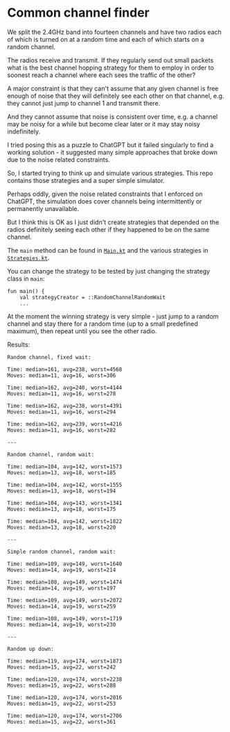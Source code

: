 Common channel finder
=====================

We split the 2.4GHz band into fourteen channels and have two radios each of which is turned on at a random time and each of which starts on a random channel.

The radios receive and transmit. If they regularly send out small packets what is the best channel hopping strategy for them to employ in order to soonest reach a channel where each sees the traffic of the other?

A major constraint is that they can't assume that any given channel is free enough of noise that they will definitely see each other on that channel, e.g. they cannot just jump to channel 1 and transmit there.

And they cannot assume that noise is consistent over time, e.g. a channel may be noisy for a while but become clear later or it may stay noisy indefinitely.

I tried posing this as a puzzle to ChatGPT but it failed singularly to find a working solution - it suggested many simple approaches that broke down due to the noise related constraints.

So, I started trying to think up and simulate various strategies. This repo contains those strategies and a super simple simulator.

Perhaps oddly, given the noise related constraints that I enforced on ChatGPT, the simulation does cover channels being intermittently or permanently unavailable.

But I think this is OK as I just didn't create strategies that depended on the radios definitely seeing each other if they happened to be on the same channel.

The `main` method can be found in [`Main.kt`](src/main/kotlin/net/betaengine/channelcoordinator/Main.kt) and the various strategies in [`Strategies.kt`](src/main/kotlin/net/betaengine/channelcoordinator/Strategies.kt).

You can change the strategy to be tested by just changing the strategy class in `main`:

```
fun main() {
    val strategyCreator = ::RandomChannelRandomWait
    ...
```

At the moment the winning strategy is very simple - just jump to a random channel and stay there for a random time (up to a small predefined maximum), then repeat until you see the other radio.

Results:

```
Random channel, fixed wait:

Time: median=161, avg=238, worst=4568
Moves: median=11, avg=16, worst=306

Time: median=162, avg=240, worst=4144
Moves: median=11, avg=16, worst=278

Time: median=162, avg=238, worst=4391
Moves: median=11, avg=16, worst=294

Time: median=162, avg=239, worst=4216
Moves: median=11, avg=16, worst=282

---

Random channel, random wait:

Time: median=104, avg=142, worst=1573
Moves: median=13, avg=18, worst=185

Time: median=104, avg=142, worst=1555
Moves: median=13, avg=18, worst=194

Time: median=104, avg=143, worst=1341
Moves: median=13, avg=18, worst=175

Time: median=104, avg=142, worst=1822
Moves: median=13, avg=18, worst=220

---

Simple random channel, random wait:

Time: median=109, avg=149, worst=1640
Moves: median=14, avg=19, worst=214

Time: median=108, avg=149, worst=1474
Moves: median=14, avg=19, worst=197

Time: median=109, avg=149, worst=2072
Moves: median=14, avg=19, worst=259

Time: median=108, avg=149, worst=1719
Moves: median=14, avg=19, worst=230

---

Random up down:

Time: median=119, avg=174, worst=1873
Moves: median=15, avg=22, worst=242

Time: median=120, avg=174, worst=2238
Moves: median=15, avg=22, worst=288

Time: median=120, avg=174, worst=2016
Moves: median=15, avg=22, worst=253

Time: median=120, avg=174, worst=2706
Moves: median=15, avg=22, worst=361
```
